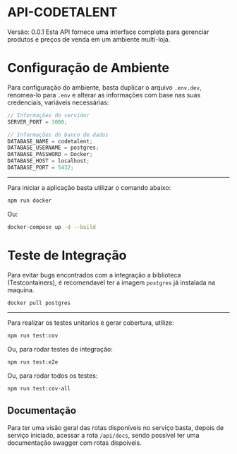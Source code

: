 # API-CODETALENT

Versão: 0.0.1
Esta API fornece uma interface completa para gerenciar produtos e preços de venda em um ambiente multi-loja.

# Configuração de Ambiente

Para configuração do ambiente, basta duplicar o arquivo `.env.dev`, renomea-lo para `.env` e alterar as informações com base nas suas credenciais, variáveis necessárias:

```javascript
// Informações do servidor
SERVER_PORT = 3000;

// Informações do banco de dados
DATABASE_NAME = codetalent;
DATABASE_USERNAME = postgres;
DATABASE_PASSWORD = Docker;
DATABASE_HOST = localhost;
DATABASE_PORT = 5432;
```

---

Para iniciar a aplicação basta utilizar o comando abaixo:

```bash
npm run docker
```

Ou:

```bash
docker-compose up -d --build
```

# Teste de Integração

Para evitar bugs encontrados com a integração a biblioteca (Testcontainers), é recomendavel ter a imagem `postgres` já instalada na maquina.

```bash
docker pull postgres
```

---

Para realizar os testes unitarios e gerar cobertura, utilize:

```bash
npm run test:cov
```

Ou, para rodar testes de integração:

```bash
npm run test:e2e
```

Ou, para rodar todos os testes:

```bash
npm run test:cov-all
```

## Documentação

Para ter uma visão geral das rotas disponíveis no serviço basta, depois de serviço iniciado, acessar a rota `/api/docs`, sendo possível ter uma documentação swagger com rotas dispoíveis.

